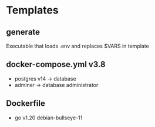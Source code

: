 # Templates
## generate
Executable that loads .env and replaces $VARS in template

## docker-compose.yml v3.8
- postgres v14 -> database
- adminer -> database administrator

## Dockerfile
- go v1.20 debian-bullseye-11